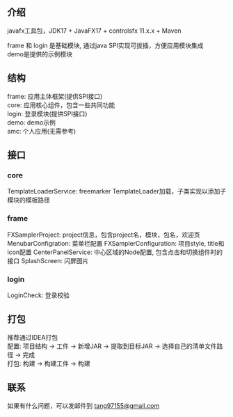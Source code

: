 ## 介绍

javafx工具包，JDK17 + JavaFX17 + controlsfx 11.x.x + Maven

frame 和 login 是基础模块, 通过java SPI实现可拔插，方便应用模块集成  
demo是提供的示例模块

## 结构

frame: 应用主体框架(提供SPI接口)  
core: 应用核心组件，包含一些共同功能    
login: 登录模块(提供SPI接口)  
demo: demo示例  
smc: 个人应用(无需参考)

## 接口
### core
TemplateLoaderService: freemarker TemplateLoader加载，子类实现以添加子模块的模板路径
### frame
FXSamplerProject: project信息，包含project名，模块，包名，欢迎页
MenubarConfigration: 菜单栏配置
FXSamplerConfiguration: 项目style, title和icon配置
CenterPanelService: 中心区域的Node配置, 包含点击和切换组件时的接口
SplashScreen: 闪屏图片
### login
LoginCheck: 登录校验

## 打包
推荐通过IDEA打包  
配置: 项目结构 -> 工件 -> 新增JAR -> 提取到目标JAR -> 选择自己的清单文件路径 -> 完成  
打包: 构建 -> 构建工件 -> 构建
## 联系
如果有什么问题，可以发邮件到 tang97155@gmail.com
